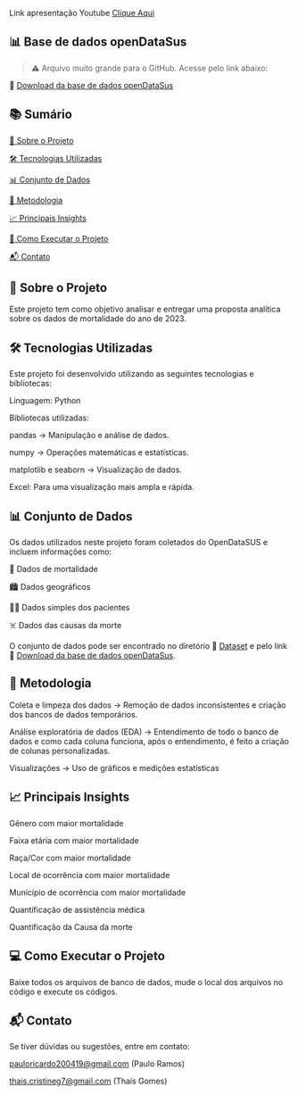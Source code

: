 Link apresentação Youtube
[Clique Aqui](https://www.youtube.com/watch?v=Gj_vqLJz3HQ)

## 📊 Base de dados openDataSus

> ⚠️ Arquivo muito grande para o GitHub. Acesse pelo link abaixo:

🔗 [Download da base de dados openDataSus](https://drive.google.com/drive/folders/1kb1suuU1c3t5pp4A-tatdLLpm6ADbPsJ?usp=sharing)

## 📚 Sumário
[📌 Sobre o Projeto](https://github.com/PauloRicardo200419/ProjetoMackenzie#-sobre-o-projeto)

[🛠️ Tecnologias Utilizadas](https://github.com/PauloRicardo200419/ProjetoMackenzie#%EF%B8%8F-tecnologias-utilizadas)

[📊 Conjunto de Dados](https://github.com/PauloRicardo200419/ProjetoMackenzie#-conjunto-de-dados)

[📝 Metodologia](https://github.com/PauloRicardo200419/ProjetoMackenzie#-metodologia)

[📈 Principais Insights](https://github.com/PauloRicardo200419/ProjetoMackenzie#-principais-insights)

[🚀 Como Executar o Projeto](https://github.com/PauloRicardo200419/ProjetoMackenzie#-como-executar-o-projeto)

[📬 Contato](https://github.com/PauloRicardo200419/ProjetoMackenzie#-contato)

## 📌 Sobre o Projeto
Este projeto tem como objetivo analisar e entregar uma proposta analítica sobre os dados de mortalidade do ano de 2023.

## 🛠️ Tecnologias Utilizadas
Este projeto foi desenvolvido utilizando as seguintes tecnologias e bibliotecas:

Linguagem: Python

Bibliotecas utilizadas:

pandas → Manipulação e análise de dados.

numpy → Operações matemáticas e estatísticas.

matplotlib e seaborn → Visualização de dados.

Excel: Para uma visualização mais ampla e rápida.

## 📊 Conjunto de Dados
Os dados utilizados neste projeto foram coletados do OpenDataSUS e incluem informações como:

🏥 Dados de mortalidade

🏙️ Dados geográficos

🧑‍⚕️ Dados simples dos pacientes

☠️ Dados das causas da morte

O conjunto de dados pode ser encontrado no diretório 🔗 [Dataset](https://github.com/PauloRicardo200419/ProjetoMackenzie/tree/main/Dataset) e pelo link 🔗 [Download da base de dados openDataSus](https://drive.google.com/drive/folders/1kb1suuU1c3t5pp4A-tatdLLpm6ADbPsJ?usp=sharing).

## 📝 Metodologia
Coleta e limpeza dos dados → Remoção de dados inconsistentes e criação dos bancos de dados temporários.

Análise exploratória de dados (EDA) → Entendimento de todo o banco de dados e como cada coluna funciona, após o entendimento, é feito a criação de colunas personalizadas.

Visualizações → Uso de gráficos e medições estatísticas

## 📈 Principais Insights
Gênero com maior mortalidade

Faixa etária com maior mortalidade

Raça/Cor com maior mortalidade

Local de ocorrência com maior mortalidade

Município de ocorrência com maior mortalidade

Quantificação de assistência médica

Quantificação da Causa da morte

## 💻 Como Executar o Projeto
Baixe todos os arquivos de banco de dados, mude o local dos arquivos no código e execute os códigos.

## 📬 Contato
Se tiver dúvidas ou sugestões, entre em contato:

pauloricardo200419@gmail.com (Paulo Ramos)

thais.cristineg7@gmail.com (Thaís Gomes)
